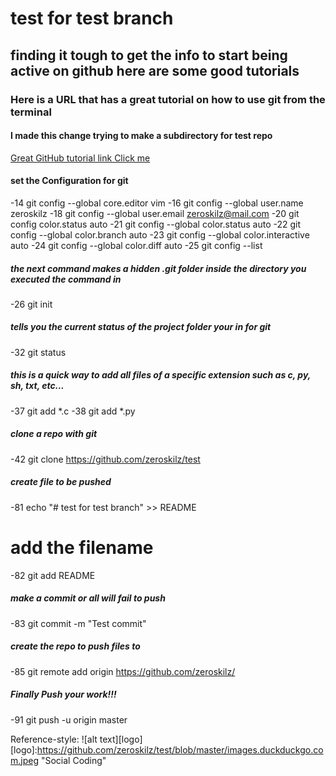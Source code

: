 # test for test branch
## finding it tough to get the info to start being active on github here are some good tutorials 
### Here is a URL that has a great tutorial on how to use git from the terminal
#### I made this change trying to make a subdirectory for test repo

[Great GitHub tutorial link Click me](https://git-scm.com/book/en/v2/Git-Basics-Recording-Changes-to-the-Repository)

   
#### set the Configuration for git 

   -14  git config --global core.editor vim
   -16  git config --global user.name zeroskilz 
   -18  git config --global user.email zeroskilz@mail.com 
   -20  git config color.status auto
   -21  git config --global color.status auto
   -22  git config --global color.branch auto
   -23  git config --global color.interactive auto
   -24  git config --global color.diff auto
   -25  git config --list
   
##### the next command makes a hidden .git folder inside the directory you executed the command in 
   -26  git init
   
##### tells you the current status of the project folder your in for git
   -32  git status

##### this is a quick way to add all files of a specific extension such as c, py, sh, txt, etc...
   -37  git add *.c
   -38  git add *.py

##### clone a repo with git 
   -42  git clone https://github.com/zeroskilz/test

##### create file to be pushed  
   -81  echo "# test for test branch" >> README
   # add the filename
   -82  git add README
##### make a commit or all will fail to push
   -83  git commit -m "Test  commit"

##### create the repo to push files to 
   -85  git remote add origin https://github.com/zeroskilz/

##### Finally Push your work!!! 
   -91  git push -u origin master

Reference-style: 
![alt text][logo]
[logo]:https://github.com/zeroskilz/test/blob/master/images.duckduckgo.com.jpeg "Social Coding"

<!-- finito -->

